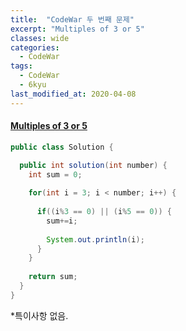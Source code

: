 ```yaml
---
title:  "CodeWar 두 번째 문제"
excerpt: "Multiples of 3 or 5"
classes: wide
categories:
  - CodeWar
tags:
  - CodeWar
  - 6kyu
last_modified_at: 2020-04-08
---
```


#### [Multiples of 3 or 5](https://www.codewars.com/kata/514b92a657cdc65150000006)



```java
public class Solution {

  public int solution(int number) {
    int sum = 0;
    
    for(int i = 3; i < number; i++) {
      
      if((i%3 == 0) || (i%5 == 0)) {
        sum+=i;
        
        System.out.println(i);
      }
    }
    
    return sum;
  }
}
```



*특이사항 없음.